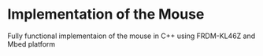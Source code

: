 
Implementation of the Mouse
=============

Fully functional implementaion of the mouse in C++ using FRDM-KL46Z and Mbed platform
